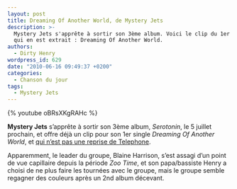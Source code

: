```yaml
---
layout: post
title: Dreaming Of Another World, de Mystery Jets
description: >-
  Mystery Jets s'apprête à sortir son 3ème album. Voici le clip du 1er single
  qui en est extrait : Dreaming Of Another World.
authors:
  - Dirty Henry
wordpress_id: 629
date: "2010-06-16 09:49:37 +0200"
categories:
  - Chanson du jour
tags:
  - Mystery Jets
---
```


{% youtube oBRsXKgRAHc %}

**Mystery Jets** s’apprête à sortir son 3ème album, _Serotonin_, le 5 juillet
prochain, et offre déjà un clip pour son 1er single _Dreaming Of Another World_,
et [qui n’est pas une reprise de Telephone][1].

Apparemment, le leader du groupe, Blaine Harrison, s’est assagi d’un point de
vue capillaire depuis la période _Zoo Time_, et son papa/bassiste Henry a choisi
de ne plus faire les tournées avec le groupe, mais le groupe semble regagner des
couleurs après un 2nd album décevant.

[1]: https://www.youtube.com/watch?v=xqnZPHo6qx4 "Un Autre Monde, de Téléphone"
